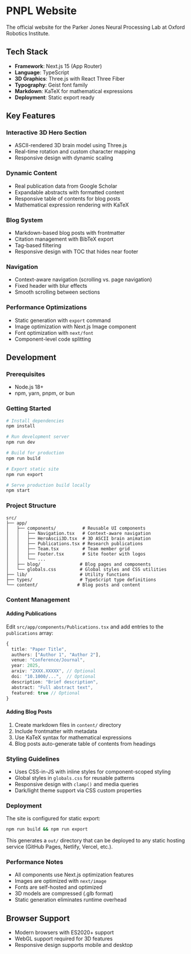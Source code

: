 # PNPL Website

The official website for the Parker Jones Neural Processing Lab at Oxford Robotics Institute.

## Tech Stack

- **Framework**: Next.js 15 (App Router)
- **Language**: TypeScript
- **3D Graphics**: Three.js with React Three Fiber
- **Typography**: Geist font family
- **Markdown**: KaTeX for mathematical expressions
- **Deployment**: Static export ready

## Key Features

### Interactive 3D Hero Section
- ASCII-rendered 3D brain model using Three.js
- Real-time rotation and custom character mapping
- Responsive design with dynamic scaling

### Dynamic Content
- Real publication data from Google Scholar
- Expandable abstracts with formatted content
- Responsive table of contents for blog posts
- Mathematical expression rendering with KaTeX

### Blog System
- Markdown-based blog posts with frontmatter
- Citation management with BibTeX export
- Tag-based filtering
- Responsive design with TOC that hides near footer

### Navigation
- Context-aware navigation (scrolling vs. page navigation)
- Fixed header with blur effects
- Smooth scrolling between sections

### Performance Optimizations
- Static generation with `export` command
- Image optimization with Next.js Image component
- Font optimization with `next/font`
- Component-level code splitting

## Development

### Prerequisites
- Node.js 18+
- npm, yarn, pnpm, or bun

### Getting Started

```bash
# Install dependencies
npm install

# Run development server
npm run dev

# Build for production
npm run build

# Export static site
npm run export

# Serve production build locally
npm start
```

### Project Structure

```
src/
├── app/
│   ├── components/          # Reusable UI components
│   │   ├── Navigation.tsx   # Context-aware navigation
│   │   ├── HeroAscii3D.tsx  # 3D ASCII brain animation
│   │   ├── Publications.tsx # Research publications
│   │   ├── Team.tsx         # Team member grid
│   │   ├── Footer.tsx       # Site footer with logos
│   │   └── ...
│   ├── blog/               # Blog pages and components
│   └── globals.css         # Global styles and CSS utilities
├── lib/                    # Utility functions
├── types/                  # TypeScript type definitions
└── content/               # Blog posts and content
```

### Content Management

#### Adding Publications
Edit `src/app/components/Publications.tsx` and add entries to the `publications` array:

```typescript
{
  title: "Paper Title",
  authors: ["Author 1", "Author 2"],
  venue: "Conference/Journal",
  year: 2025,
  arxiv: "2XXX.XXXXX", // Optional
  doi: "10.1000/...",  // Optional
  description: "Brief description",
  abstract: "Full abstract text",
  featured: true // Optional
}
```

#### Adding Blog Posts
1. Create markdown files in `content/` directory
2. Include frontmatter with metadata
3. Use KaTeX syntax for mathematical expressions
4. Blog posts auto-generate table of contents from headings

### Styling Guidelines

- Uses CSS-in-JS with inline styles for component-scoped styling
- Global styles in `globals.css` for reusable patterns
- Responsive design with `clamp()` and media queries
- Dark/light theme support via CSS custom properties

### Deployment

The site is configured for static export:

```bash
npm run build && npm run export
```

This generates a `out/` directory that can be deployed to any static hosting service (GitHub Pages, Netlify, Vercel, etc.).

### Performance Notes

- All components use Next.js optimization features
- Images are optimized with `next/image`
- Fonts are self-hosted and optimized
- 3D models are compressed (.glb format)
- Static generation eliminates runtime overhead

## Browser Support

- Modern browsers with ES2020+ support
- WebGL support required for 3D features
- Responsive design supports mobile and desktop